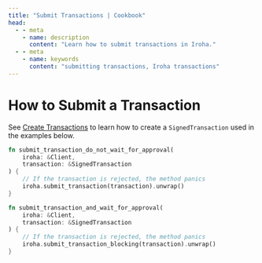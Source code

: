 ```yaml
---
title: "Submit Transactions | Cookbook"
head:
  - - meta
    - name: description
      content: "Learn how to submit transactions in Iroha."
  - - meta
    - name: keywords
      content: "submitting transactions, Iroha transactions"
---
```


# How to Submit a Transaction

See [Create Transactions](create-transactions.md) to learn how to create
a `SignedTransaction` used in the examples below.

```rust
fn submit_transaction_do_not_wait_for_approval(
    iroha: &Client,
    transaction: &SignedTransaction
) {
    // If the transaction is rejected, the method panics
    iroha.submit_transaction(transaction).unwrap()
}

fn submit_transaction_and_wait_for_approval(
    iroha: &Client,
    transaction: &SignedTransaction
) {
    // If the transaction is rejected, the method panics
    iroha.submit_transaction_blocking(transaction).unwrap()
}
```